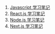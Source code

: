 1. [Javascript 学习笔记](./Front_End/javascript/javascript.md)
2. [React.js 学习笔记](./react/Reactjs.md)
3. [Node.js 学习笔记](./nodejs/nodejs.md)
4. [Next.js 学习笔记](./next.js/nextjs.md)
